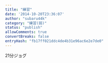 ```yaml
---
title: "練習"
date: '2014-10-20T23:36:07'
author: "subaru44k"
category: "練習(弱)"
status: "publish"
allowComments: true
convertBreaks: false
entryHash: "fb17ff021ddc4de4b31e96ac6e2e7de0"
---
```

21分ジョグ
